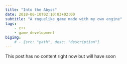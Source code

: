 ```yaml
---
title: "Into the Abyss"
date: 2018-06-10T02:10:03+02:00
subtitle: "A roguelike game made with my own engine"
tags: 
    - c++
    - game development
bigimg: 
    # - {src: "path", desc: "description"}
---
```

This post has no content right now but will have soon